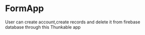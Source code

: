 # FormApp
User can create account,create records and delete it from firebase database through this Thunkable app
